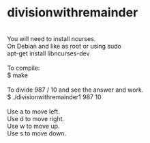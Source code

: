 # divisionwithremainder <br />
<br />
You will need to install ncurses. <br />
On Debian and like as root or using sudo <br />
apt-get install libncurses-dev <br />
<br />
To compile: <br />
$ make <br />
<br />
To divide 987 / 10 and see the answer and work. <br />
$ ./divisionwithremainder1 987 10 <br />
<br />
Use a to move left. <br />
Use d to move right. <br />
Use w to move up. <br />
Use s to move down. <br />

